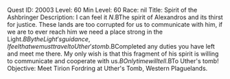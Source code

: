 Quest ID: 20003
Level: 60
Min Level: 60
Race: nil
Title: Spirit of the Ashbringer
Description: I can feel it $N.$BThe spirit of Alexandros and its thirst for justice. These lands are too corrupted for us to communicate with him, if we are to ever reach him we need a place strong in the Light.$BBy the Light's guidance, I feel that we must travel to Uther's tomb.$BCompleted any duties you have left and meet me there. My only wish is that this fragment of his spirit is willing to communicate and cooperate with us.$BOnly time will tell.$BTo Uther's tomb!
Objective: Meet Tirion Fordring at Uther's Tomb, Western Plaguelands.
